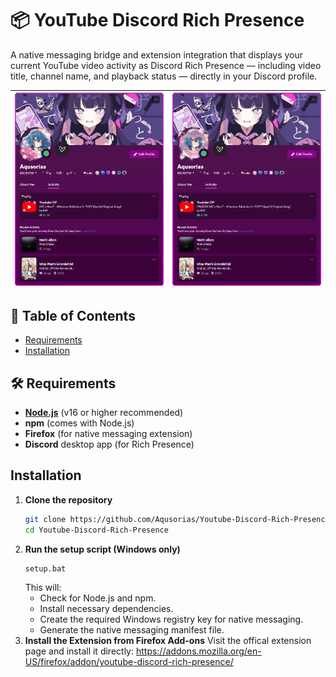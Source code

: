 # 📦 YouTube Discord Rich Presence

A native messaging bridge and extension integration that displays your current YouTube video activity as Discord Rich Presence — including video title, channel name, and playback status — directly in your Discord profile.


| ![Image 1](example1.png) | ![Image 2](example2.png) |
|:---------------------:|:---------------------|


## 📖 Table of Contents

- [Requirements](#️-requirements)
- [Installation](#installation)

## 🛠️ Requirements

- **[Node.js](https://nodejs.org/en)** (v16 or higher recommended)
- **npm** (comes with Node.js)
- **Firefox** (for native messaging extension)
- **Discord** desktop app (for Rich Presence)

## Installation

1. **Clone the repository**
   ```bash
   git clone https://github.com/Aqusorias/Youtube-Discord-Rich-Presence.git
   cd Youtube-Discord-Rich-Presence
   ```
2. **Run the setup script (Windows only)**
    ```bash
    setup.bat
    ```
    This will:
    - Check for Node.js and npm.
    - Install necessary dependencies.
    - Create the required Windows registry key for native messaging.
    - Generate the native messaging manifest file.
3. **Install the Extension from Firefox Add-ons**
Visit the offical extension page and install it directly: https://addons.mozilla.org/en-US/firefox/addon/youtube-discord-rich-presence/